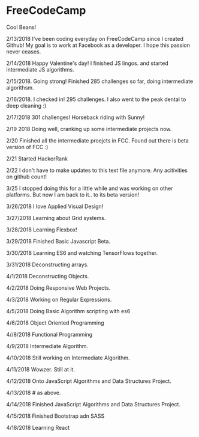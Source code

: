# FreeCodeCamp

Cool Beans! 

2/13/2018 I've been coding everyday on FreeCodeCamp since I created Github! My goal is to work at Facebook as a developer. I hope this passion never ceases.

2/14/2018 Happy Valentine's day! I finished JS lingos. and started intermediate JS algorithms.

2/15/2018. Going strong! Finished 285 challenges so far, doing intermediate algorithsm. 

2/16/2018. I checked in! 295 challenges. I also went to the peak dental to deep cleaning :)

2/17/2018 301 challenges! Horseback riding with Sunny!

2/19 2018 Doing well, cranking up some intermediate projects now.

2/20 Finished all the intermediate proejcts in FCC. Found out there is beta version of FCC :)

2/21 Started HackerRank

2/22 I don't have to make updates to this text file anymore. Any acitivities on github count!

3/25 I stopped doing this for a little while and was working on other platforms. But now I am back to it.. to its beta version!

3/26/2018 I love Applied Visual Design!

3/27/2018 Learning about Grid systems.

3/28/2018 Learning Flexbox!

3/29/2018 Finished Basic Javascript Beta.

3/30/2018 Learning ES6 and watching TensorFlows together.

3/31/2018 Deconstructing arrays.

4/1/2018 Deconstructing Objects.

4/2/2018 Doing Responsive Web Projects.

4/3/2018 Working on Regular Expressions.

4/5/2018 Doing Basic Algorithm scripting with es6

4/6/2018 Object Oriented Programming

4//8/2018 Functional Programming

4/9/2018 Intermediate Algorithm.

4/10/2018 Still working on Intermediate Algorithm.

4/11/2018 Wowzer. Still at it.

4/12/2018 Onto JavaScript Algorithms and Data Structures Project.

4/13/2018 # as above.

4/14/2018 Finished JavaScript Algorithms and Data Structures Project.

4/15/2018 Finished Bootstrap adn SASS

4/18/2018 Learning React
